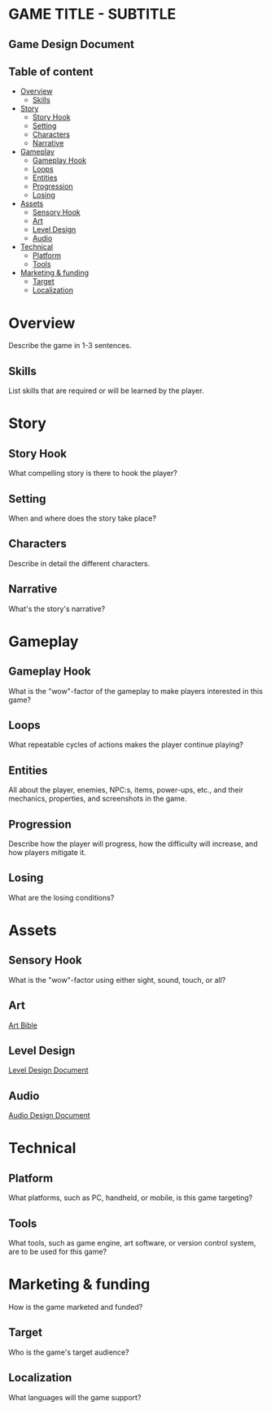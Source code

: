 # GAME TITLE - SUBTITLE

## Game Design Document

## Table of content

- [Overview](#overview)
    - [Skills](#skills)
- [Story](#story)
    - [Story Hook](#story-hook)
	- [Setting](#setting)
    - [Characters](#characters)
    - [Narrative](#narrative)
- [Gameplay](#gameplay)
    - [Gameplay Hook](#gameplay-hook)
	- [Loops](#loops)
    - [Entities](#entities)
    - [Progression](#progression)
    - [Losing](#losing)
- [Assets](#assets)
    - [Sensory Hook](#sensory-hook)
	- [Art](#art)
	- [Level Design](#level-design)
    - [Audio](#audio)
- [Technical](#technical)
    - [Platform](#platform)
    - [Tools](#tools)
- [Marketing & funding](#marketing--funding)
    - [Target](#target)
    - [Localization](#localization)

# Overview

Describe the game in 1-3 sentences.

## Skills

List skills that are required or will be learned by the player.

# Story

## Story Hook

What compelling story is there to hook the player?

## Setting

When and where does the story take place?

## Characters

Describe in detail the different characters.

## Narrative

What's the story's narrative?

# Gameplay

## Gameplay Hook

What is the "wow"-factor of the gameplay to make players interested in this game?

## Loops

What repeatable cycles of actions makes the player continue playing?

## Entities

All about the player, enemies, NPC:s, items, power-ups, etc., and their mechanics, properties, and screenshots in the game.

## Progression

Describe how the player will progress, how the difficulty will increase, and how players mitigate it.

## Losing

What are the losing conditions?

# Assets

## Sensory Hook

What is the "wow"-factor using either sight, sound, touch, or all?

## Art

[Art Bible](../art-bible/art-bible.md)

## Level Design

[Level Design Document](../level-design-document/ldd.md)

## Audio

[Audio Design Document](../audio-design-document/add.md)

# Technical

## Platform

What platforms, such as PC, handheld, or mobile, is this game targeting?

## Tools

What tools, such as game engine, art software, or version control system, are to be used for this game?

# Marketing & funding

How is the game marketed and funded?

## Target

Who is the game's target audience?

## Localization

What languages will the game support?
